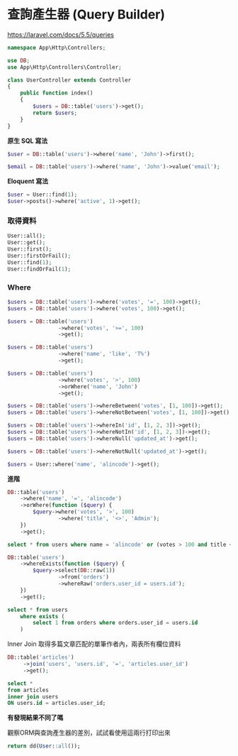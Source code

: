 # 查詢產生器 (Query Builder)

<!-- https://laravel.tw/docs/5.1/queries  -->

<https://laravel.com/docs/5.5/queries>

```php
namespace App\Http\Controllers;

use DB;
use App\Http\Controllers\Controller;

class UserController extends Controller
{
    public function index()
    {
        $users = DB::table('users')->get();
        return $users;
    }
}
```

**原生 SQL 寫法**

```php
$user = DB::table('users')->where('name', 'John')->first();

$email = DB::table('users')->where('name', 'John')->value('email');
```

**Eloquent 寫法**

```php
$user = User::find(1);
$user->posts()->where('active', 1)->get();
```

### 取得資料

```php
User::all();
User::get();
User::first();
User::firstOrFail();
User::find(1);
User::findOrFail(1);
```

### Where

```php
$users = DB::table('users')->where('votes', '=', 100)->get();
$users = DB::table('users')->where('votes', 100)->get();

$users = DB::table('users')
                ->where('votes', '>=', 100)
                ->get();

$users = DB::table('users')
                ->where('name', 'like', 'T%')
                ->get();

$users = DB::table('users')
                ->where('votes', '>', 100)
                ->orWhere('name', 'John')
                ->get();

$users = DB::table('users')->whereBetween('votes', [1, 100])->get();
$users = DB::table('users')->whereNotBetween('votes', [1, 100])->get();

$users = DB::table('users')->whereIn('id', [1, 2, 3])->get();
$users = DB::table('users')->whereNotIn('id', [1, 2, 3])->get();
$users = DB::table('users')->whereNull('updated_at')->get();

$users = DB::table('users')->whereNotNull('updated_at')->get();

$users = User::where('name', 'alincode')->get();
```

**進階**

```php
DB::table('users')
    ->where('name', '=', 'alincode')
    ->orWhere(function ($query) {
        $query->where('votes', '>', 100)
                ->where('title', '<>', 'Admin');
    })
    ->get();
```

```sql
select * from users where name = 'alincode' or (votes > 100 and title <> 'Admin')
```


```php
DB::table('users')
    ->whereExists(function ($query) {
        $query->select(DB::raw(1))
                ->from('orders')
                ->whereRaw('orders.user_id = users.id');
    })
    ->get();
```


```sql
select * from users
    where exists (
        select 1 from orders where orders.user_id = users.id
    )
```

Inner Join
取得多篇文章匹配的單筆作者內，兩表所有欄位資料
```php
DB::table('articles')
     ->join('users', 'users.id', '=', 'articles.user_id')
     ->get();
```


```sql
select *
from articles
inner join users
ON users.id = articles.user_id;
```

**有發現結果不同了嗎**

觀察ORM與查詢產生器的差別，試試看使用這兩行打印出來
```sql
return dd(User::all());
```